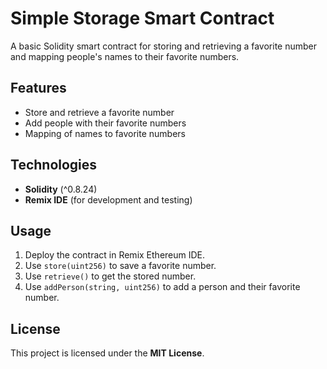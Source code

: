 # Simple Storage Smart Contract  

A basic Solidity smart contract for storing and retrieving a favorite number and mapping people's names to their favorite numbers.  

## Features  
- Store and retrieve a favorite number  
- Add people with their favorite numbers  
- Mapping of names to favorite numbers  

## Technologies  
- **Solidity** (^0.8.24)  
- **Remix IDE** (for development and testing)  

## Usage  
1. Deploy the contract in Remix Ethereum IDE.  
2. Use `store(uint256)` to save a favorite number.  
3. Use `retrieve()` to get the stored number.  
4. Use `addPerson(string, uint256)` to add a person and their favorite number.  

## License  
This project is licensed under the **MIT License**.  
